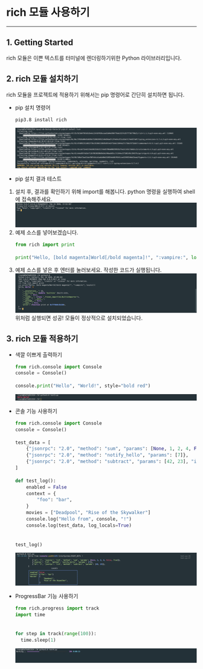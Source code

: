 # rich 모듈 사용하기
* * *
## **1. Getting Started**
rich 모듈은 이쁜 텍스트를 터미널에 렌더링하기위한 Python 라이브러리입니다.


## **2. rich 모듈 설치하기**
rich 모듈을 프로젝트에 적용하기 위해서는 pip 명령어로 간단히 설치하면 됩니다.

- pip 설치 명령어
  ``` bash
  pip3.8 install rich
  ```
  ![ex_screenshot](./assets/rich_pip_install.png)

- pip 설치 결과 테스트   
1. 설치 후, 결과를 확인하기 위해 import를 해봅니다. python 명령을 실행하여 shell에 접속해주세요.
  ![ex_screenshot](./assets/python_shell.png)
2. 예제 소스를 넣어보겠습니다.   
    ``` python
    from rich import print

    print("Hello, [bold magenta]World[/bold magenta]!", ":vampire:", locals())
    ```
3. 예제 소스를 넣은 후 엔터를 눌러보세요. 작성한 코드가 실행됩니다. 
  ![ex_screenshot](./assets/rich_test_result.png)
  위처럼 실행되면 성공! 모듈이 정상적으로 설치되었습니다.

## **3. rich 모듈 적용하기**
- 색깔 이쁘게 출력하기
  ``` python
  from rich.console import Console
  console = Console()

  console.print("Hello", "World!", style="bold red")
  ```
  ![ex_screenshot](./assets/rich_example_2.png)


- 콘솔 기능 사용하기
  ``` python
  from rich.console import Console
  console = Console()

  test_data = [
      {"jsonrpc": "2.0", "method": "sum", "params": [None, 1, 2, 4, False, True], "id": "1",},
      {"jsonrpc": "2.0", "method": "notify_hello", "params": [7]},
      {"jsonrpc": "2.0", "method": "subtract", "params": [42, 23], "id": "2"},
  ]

  def test_log():
      enabled = False
      context = {
          "foo": "bar",
      }
      movies = ["Deadpool", "Rise of the Skywalker"]
      console.log("Hello from", console, "!")
      console.log(test_data, log_locals=True)


  test_log()
  ```
  ![ex_screenshot](./assets/rich_example_1.png)

- ProgressBar 기능 사용하기
  ``` python
  from rich.progress import track
  import time
  
  
  for step in track(range(100)):
    time.sleep(1)
  ```
  ![ex_screenshot](./assets/rich_progress_bar.gif)

  
